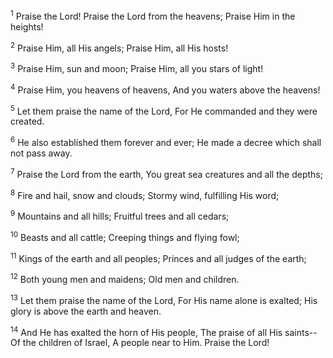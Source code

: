 <sup>1</sup> 
Praise the Lord! Praise the Lord from the heavens; Praise Him in the heights! 

<sup>2</sup> 
Praise Him, all His angels; Praise Him, all His hosts! 

<sup>3</sup> 
Praise Him, sun and moon; Praise Him, all you stars of light! 

<sup>4</sup> 
Praise Him, you heavens of heavens, And you waters above the heavens! 

<sup>5</sup> 
Let them praise the name of the Lord, For He commanded and they were created. 

<sup>6</sup> 
He also established them forever and ever; He made a decree which shall not pass away. 

<sup>7</sup> 
Praise the Lord from the earth, You great sea creatures and all the depths; 

<sup>8</sup> 
Fire and hail, snow and clouds; Stormy wind, fulfilling His word; 

<sup>9</sup> 
Mountains and all hills; Fruitful trees and all cedars; 

<sup>10</sup> 
Beasts and all cattle; Creeping things and flying fowl; 

<sup>11</sup> 
Kings of the earth and all peoples; Princes and all judges of the earth; 

<sup>12</sup> 
Both young men and maidens; Old men and children. 

<sup>13</sup> 
Let them praise the name of the Lord, For His name alone is exalted; His glory is above the earth and heaven. 

<sup>14</sup> 
And He has exalted the horn of His people, The praise of all His saints-- Of the children of Israel, A people near to Him. Praise the Lord!